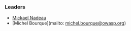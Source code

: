 ### Leaders
- [Mickael Nadeau](mailto:mickael.nadeau@owasp.org)
- [Michel Bourque](mailto: michel.bourque@owasp.org)
